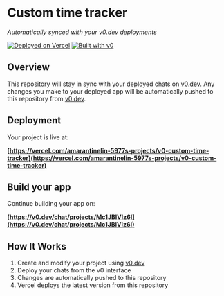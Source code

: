 # Custom time tracker

*Automatically synced with your [v0.dev](https://v0.dev) deployments*

[![Deployed on Vercel](https://img.shields.io/badge/Deployed%20on-Vercel-black?style=for-the-badge&logo=vercel)](https://vercel.com/amarantinelin-5977s-projects/v0-custom-time-tracker)
[![Built with v0](https://img.shields.io/badge/Built%20with-v0.dev-black?style=for-the-badge)](https://v0.dev/chat/projects/Mc1JBlVIz6I)

## Overview

This repository will stay in sync with your deployed chats on [v0.dev](https://v0.dev).
Any changes you make to your deployed app will be automatically pushed to this repository from [v0.dev](https://v0.dev).

## Deployment

Your project is live at:

**[https://vercel.com/amarantinelin-5977s-projects/v0-custom-time-tracker](https://vercel.com/amarantinelin-5977s-projects/v0-custom-time-tracker)**

## Build your app

Continue building your app on:

**[https://v0.dev/chat/projects/Mc1JBlVIz6I](https://v0.dev/chat/projects/Mc1JBlVIz6I)**

## How It Works

1. Create and modify your project using [v0.dev](https://v0.dev)
2. Deploy your chats from the v0 interface
3. Changes are automatically pushed to this repository
4. Vercel deploys the latest version from this repository